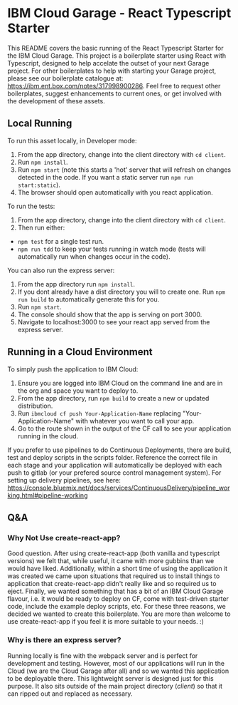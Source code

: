 # IBM Cloud Garage - React Typescript Starter

This README covers the basic running of the React Typescript Starter for the IBM Cloud Garage. This project is a boilerplate starter using React with Typescript, designed to help accelate the outset of your next Garage project. For other boilerplates to help with starting your Garage project, please see our boilerplate catalogue at: https://ibm.ent.box.com/notes/317998900286. Feel free to request other boilerplates, suggest enhancements to current ones, or get involved with the development of these assets.

## Local Running

To run this asset locally, in Developer mode:

1. From the app directory, change into the client directory with `cd client`.
1. Run `npm install`.
1. Run `npm start` (note this starts a 'hot' server that will refresh on changes detected in the code. If you want a static server run `npm run start:static`).
1. The browser should open automatically with you react application.

To run the tests:

1. From the app directory, change into the client directory with `cd client`.
1. Then run either:

- `npm test` for a single test run.
- `npm run tdd` to keep your tests running in watch mode (tests will automatically run when changes occur in the code).

You can also run the express server:

1. From the app directory run `npm install`.
1. If you dont already have a dist directory you will to create one. Run `npm run build` to automatically generate this for you.
1. Run `npm start`.
1. The console should show that the app is serving on port 3000.
1. Navigate to localhost:3000 to see your react app served from the express server.

## Running in a Cloud Environment

To simply push the application to IBM Cloud:

1. Ensure you are logged into IBM Cloud on the command line and are in the org and space you want to deploy to.
1. From the app directory, run `npm build` to create a new or updated distribution.
1. Run `ibmcloud cf push Your-Application-Name` replacing "Your-Application-Name" with whatever you want to call your app.
1. Go to the route shown in the output of the CF call to see your application running in the cloud.

If you prefer to use pipelines to do Continuous Deployments, there are build, test and deploy scripts in the scripts folder. Reference the correct file in each stage and your application will automatically be deployed with each push to gitlab (or your prefered source control management system). For setting up delivery pipelines, see here: https://console.bluemix.net/docs/services/ContinuousDelivery/pipeline_working.html#pipeline-working

## Q&A

### Why Not Use create-react-app?

Good question. After using create-react-app (both vanilla and typescript versions) we felt that, while useful, it came with more gubbins than we would have liked. Additionally, within a short time of using the application it was created we came upon situations that required us to install things to application that create-react-app didn't really like and so required us to eject. Finally, we wanted something that has a bit of an IBM Cloud Garage flavour, i.e. it would be ready to deploy on CF, come with test-driven starter code, include the example deploy scripts, etc. For these three reasons, we decided we wanted to create this boilerplate.
You are more than welcome to use create-react-app if you feel it is more suitable to your needs. :)

### Why is there an express server?

Running locally is fine with the webpack server and is perfect for development and testing. However, most of our applications will run in the Cloud (we are the Cloud Garage after all) and so we wanted this application to be deployable there. This lightweight server is designed just for this purpose. It also sits outside of the main project directory (_client_) so that it can ripped out and replaced as necessary.
